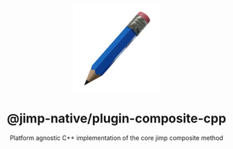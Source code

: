 <div align="center"> 
  <img width="200" height="200" src="../../assets/jimp_native_logo.png">
  <h1>@jimp-native/plugin-composite-cpp</h1>
  <p>Platform agnostic C++ implementation of the core jimp composite method</p>
</div>

